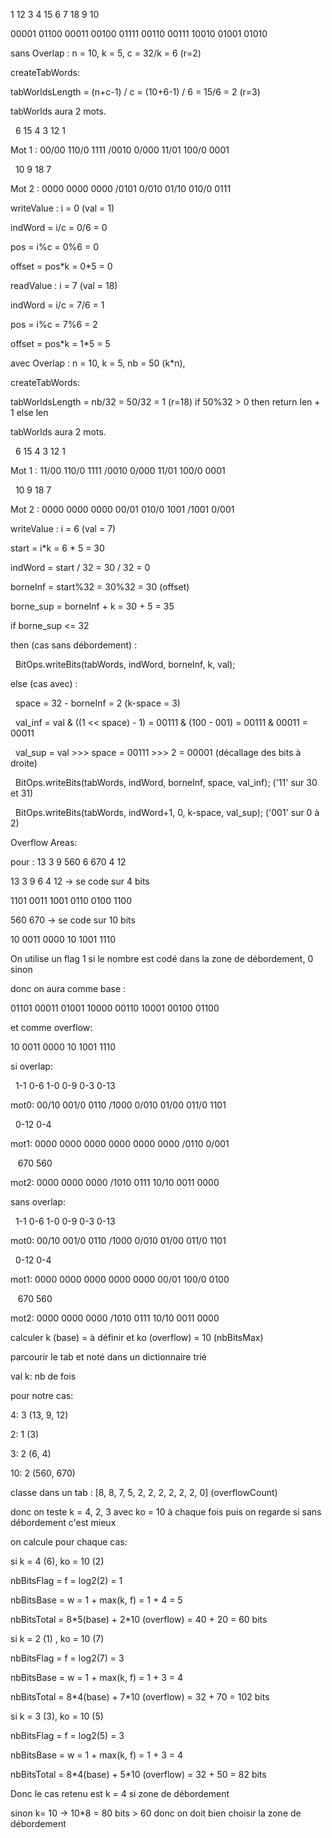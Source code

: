 1 12 3 4 15 6 7 18 9 10

00001 01100 00011 00100 01111 00110 00111 10010 01001 01010





sans Overlap : n = 10, k = 5, c = 32/k = 6 (r=2)



createTabWords:

tabWorldsLength = (n+c-1) / c = (10+6-1) / 6 = 15/6 = 2 (r=3)

tabWorlds aura 2 mots.

              6      15       4      3      12      1

Mot 1 : 00/00 110/0 1111 /0010 0/000 11/01 100/0 0001

                          10      9      18     7

Mot 2 : 0000 0000 0000 /0101 0/010 01/10 010/0 0111



writeValue : i = 0 (val = 1)

indWord = i/c = 0/6 = 0

pos = i%c = 0%6 = 0

offset = pos\*k = 0\*5 = 0



readValue : i = 7 (val = 18)

indWord = i/c = 7/6 = 1

pos = i%c = 7%6 = 2

offset = pos\*k = 1\*5 = 5





avec Overlap : n = 10, k = 5, nb = 50 (k\*n),



createTabWords:

tabWorldsLength = nb/32 = 50/32 = 1 (r=18) if 50%32 > 0 then return len + 1 else len

tabWorlds aura 2 mots.



              6      15       4      3      12      1

Mot 1 : 11/00 110/0 1111 /0010 0/000 11/01 100/0 0001

                            10      9      18    7

Mot 2 : 0000 0000 0000 00/01 010/0 1001 /1001 0/001



writeValue : i = 6 (val = 7)



start = i\*k = 6 \* 5 = 30

indWord = start / 32 = 30 / 32 = 0

borneInf = start%32 = 30%32 = 30 (offset)

borne\_sup = borneInf + k = 30 + 5 = 35



if borne\_sup <= 32

then (cas sans débordement) :

 	BitOps.writeBits(tabWords, indWord, borneInf, k, val);

else (cas avec) :

 	space = 32 - borneInf = 2 (k-space = 3)

 	val\_inf = val \& ((1 << space) - 1) = 00111 \& (100 - 001) = 00111 \& 00011 = 00011

 	val\_sup = val >>> space = 00111 >>> 2 = 00001 (décallage des bits à droite)

 	BitOps.writeBits(tabWords,   indWord, borneInf,   space, val\_inf); ('11' sur 30 et 31)

 	BitOps.writeBits(tabWords, indWord+1,        0, k-space, val\_sup); ('001' sur 0 à 2)





Overflow Areas:



pour : 13 3 9 560 6 670 4 12



13 3 9 6 4 12 -> se code sur 4 bits

1101 0011 1001 0110 0100 1100



560 670 -> se code sur 10 bits

10 0011 0000  10 1001 1110



On utilise un flag 1 si le nombre est codé dans la zone de débordement, 0 sinon



donc on aura comme base :

01101 00011 01001 10000 00110 10001 00100 01100



et comme overflow:

10 0011 0000 10 1001 1110



si overlap:

           1-1    0-6     1-0    0-9    0-3   0-13

mot0: 00/10 001/0 0110 /1000 0/010 01/00 011/0 1101

                                      0-12    0-4

mot1: 0000 0000 0000 0000 0000 0000 /0110 0/001

                            670         560

mot2: 0000 0000 0000 /1010 0111 10/10 0011 0000



sans overlap:

           1-1    0-6     1-0    0-9    0-3   0-13

mot0: 00/10 001/0 0110 /1000 0/010 01/00 011/0 1101

                                   0-12    0-4

mot1: 0000 0000 0000 0000 0000 00/01 100/0 0100

                            670         560

mot2: 0000 0000 0000 /1010 0111 10/10 0011 0000





calculer k (base) = à définir et ko (overflow) = 10 (nbBitsMax)



parcourir le tab et noté dans un dictionnaire trié

val k: nb de fois



pour notre cas:

4: 3 (13, 9, 12)

2: 1 (3)

3: 2 (6, 4)

10: 2 (560, 670)



classe dans un tab : \[8, 8, 7, 5, 2, 2, 2, 2, 2, 2, 0] (overflowCount)



donc on teste k = 4, 2, 3 avec ko = 10 à chaque fois puis on regarde si sans débordement c'est mieux



on calcule pour chaque cas:

si k = 4 (6), ko = 10 (2)

nbBitsFlag = f = log2(2) = 1

nbBitsBase = w = 1 + max(k, f) = 1 + 4 = 5

nbBitsTotal = 8\*5(base) + 2\*10 (overflow) = 40 + 20 = 60 bits



si k = 2 (1) , ko = 10 (7)

nbBitsFlag = f = log2(7) = 3

nbBitsBase = w = 1 + max(k, f) = 1 + 3 = 4

nbBitsTotal = 8\*4(base) + 7\*10 (overflow) = 32 + 70 = 102 bits



si k = 3 (3), ko = 10 (5)

nbBitsFlag = f = log2(5) = 3

nbBitsBase = w = 1 + max(k, f) = 1 + 3 = 4

nbBitsTotal = 8\*4(base) + 5\*10 (overflow) = 32 + 50 = 82 bits



Donc le cas retenu est k = 4 si zone de débordement



sinon k= 10 -> 10\*8 = 80 bits > 60 donc on doit bien choisir la zone de débordement






































